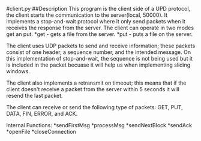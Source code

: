 #client.py
##Description
This program is the client side of a UPD protocol, the client starts the
communication to the server(local, 50000). It implements a stop-and-wait
protocol where it only send packets when it receives the response from 
the server. The client can operate in two modes get an put.
*get - gets a file from the server.
*put - puts a file on the server. 

The client uses UDP packets to send and receive information; these packets
consist of one header, a sequence number, and the intended message.
On this implementation of stop-and-wait, the sequence is not being used
but it is included in the packet becuase it will help us when implementing
sliding windows.

The client also implements a retransmit on timeout; this means that if the
client doesn't receive a packet from the server within 5 seconds it will
resend the last packet.

The client can receive or send the following type of packets:
GET, PUT, DATA, FIN, ERROR, and ACK. 

Internal Functions:
*sendFirstMsg
*processMsg
*sendNextBlock
*sendAck
*openFile
*closeConnection
